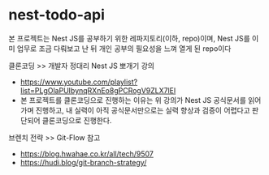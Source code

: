 # nest-todo-api
본 프로젝트는 Nest JS를 공부하기 위한 레파지토리(이하, repo)이며, Nest JS를 이미 업무로 조금 다뤄보고 난 뒤 개인 공부의 필요성을 느껴 열게 된 repo이다

클론코딩 >> 개발자 정대리 Nest JS 뽀개기 강의
   - https://www.youtube.com/playlist?list=PLgOlaPUIbynqRXnEo8gPCRogV9ZLX7lEl
   - 본 프로젝트를 클론코딩으로 진행하는 이유는 위 강의가 Nest JS 공식문서를 읽어가며 진행하고, 내 실력이 아직 공식문서만으로는 실력 향상과 검증이 어렵다고 판단되어 클론코딩으로 진행한다.

브렌치 전략 >> Git-Flow
참고 
  - https://blog.hwahae.co.kr/all/tech/9507
  - https://hudi.blog/git-branch-strategy/

